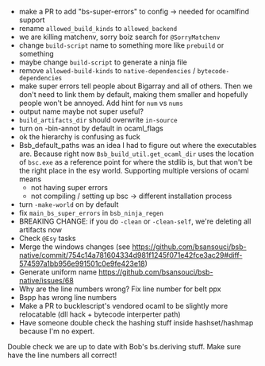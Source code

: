 - make a PR to add "bs-super-errors" to config -> needed for ocamlfind support 
- rename `allowed_build_kinds` to `allowed_backend`
- we are killing matchenv, sorry boiz search for `@SorryMatchenv`
- change `build-script` name to something more like `prebuild` or something
- maybe change `build-script` to generate a ninja file
- remove `allowed-build-kinds` to `native-dependencies` / `bytecode-dependencies`
- make super errors tell people about Bigarray and all of others. Then we don't need to link them by default, making them smaller and hopefully people won't be annoyed. Add hint for `num` vs `nums`
- output name maybe not super useful? 
- `build_artifacts_dir` should overwrite `in-source`
- turn on -bin-annot by default in ocaml_flags
- ok the hierarchy is confusing as fuck
- Bsb_default_paths was an idea I had to figure out where the executables are. Because right now `Bsb_build_util.get_ocaml_dir` uses the location of `bsc.exe` as a reference point for where the stdlib is, but that won't be the right place in the esy world. Supporting multiple versions of ocaml means
    + not having super errors
    + not compiling / setting up bsc -> different installation process
- turn `-make-world` on by default
- fix `main_bs_super_errors` in `bsb_ninja_regen`
- BREAKING CHANGE: if you do `-clean` or `-clean-self`, we're deleting all artifacts now
- Check `@Esy` tasks
- Merge the windows changes (see https://github.com/bsansouci/bsb-native/commit/754c14a781604334d981f1245f071e42fce3ac29#diff-574597a1bb956e991501c0e9fe423e18)
- Generate uniform name https://github.com/bsansouci/bsb-native/issues/68
- Why are the line numbers wrong? Fix line number for belt ppx
- Bspp has wrong line numbers
- Make a PR to bucklescript's vendored ocaml to be slightly more relocatable (dll hack + bytecode interperter path)
- Have someone double check the hashing stuff inside hashset/hashmap because I'm no expert.


Double check we are up to date with Bob's bs.deriving stuff. Make sure have the line numbers all correct!







